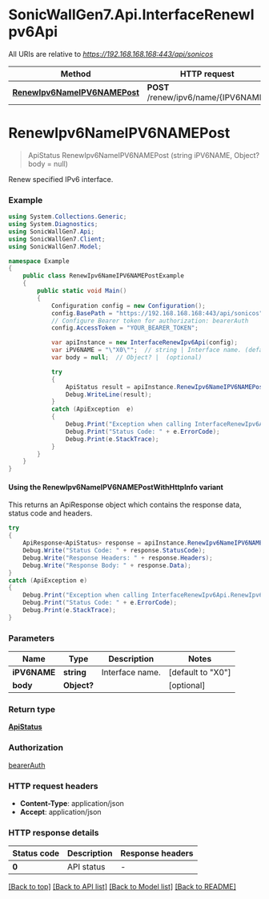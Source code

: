 # SonicWallGen7.Api.InterfaceRenewIpv6Api

All URIs are relative to *https://192.168.168.168:443/api/sonicos*

| Method | HTTP request | Description |
|--------|--------------|-------------|
| [**RenewIpv6NameIPV6NAMEPost**](InterfaceRenewIpv6Api.md#renewipv6nameipv6namepost) | **POST** /renew/ipv6/name/{IPV6NAME} |  |

<a id="renewipv6nameipv6namepost"></a>
# **RenewIpv6NameIPV6NAMEPost**
> ApiStatus RenewIpv6NameIPV6NAMEPost (string iPV6NAME, Object? body = null)



Renew specified IPv6 interface.

### Example
```csharp
using System.Collections.Generic;
using System.Diagnostics;
using SonicWallGen7.Api;
using SonicWallGen7.Client;
using SonicWallGen7.Model;

namespace Example
{
    public class RenewIpv6NameIPV6NAMEPostExample
    {
        public static void Main()
        {
            Configuration config = new Configuration();
            config.BasePath = "https://192.168.168.168:443/api/sonicos";
            // Configure Bearer token for authorization: bearerAuth
            config.AccessToken = "YOUR_BEARER_TOKEN";

            var apiInstance = new InterfaceRenewIpv6Api(config);
            var iPV6NAME = "\"X0\"";  // string | Interface name. (default to "X0")
            var body = null;  // Object? |  (optional) 

            try
            {
                ApiStatus result = apiInstance.RenewIpv6NameIPV6NAMEPost(iPV6NAME, body);
                Debug.WriteLine(result);
            }
            catch (ApiException  e)
            {
                Debug.Print("Exception when calling InterfaceRenewIpv6Api.RenewIpv6NameIPV6NAMEPost: " + e.Message);
                Debug.Print("Status Code: " + e.ErrorCode);
                Debug.Print(e.StackTrace);
            }
        }
    }
}
```

#### Using the RenewIpv6NameIPV6NAMEPostWithHttpInfo variant
This returns an ApiResponse object which contains the response data, status code and headers.

```csharp
try
{
    ApiResponse<ApiStatus> response = apiInstance.RenewIpv6NameIPV6NAMEPostWithHttpInfo(iPV6NAME, body);
    Debug.Write("Status Code: " + response.StatusCode);
    Debug.Write("Response Headers: " + response.Headers);
    Debug.Write("Response Body: " + response.Data);
}
catch (ApiException e)
{
    Debug.Print("Exception when calling InterfaceRenewIpv6Api.RenewIpv6NameIPV6NAMEPostWithHttpInfo: " + e.Message);
    Debug.Print("Status Code: " + e.ErrorCode);
    Debug.Print(e.StackTrace);
}
```

### Parameters

| Name | Type | Description | Notes |
|------|------|-------------|-------|
| **iPV6NAME** | **string** | Interface name. | [default to &quot;X0&quot;] |
| **body** | **Object?** |  | [optional]  |

### Return type

[**ApiStatus**](ApiStatus.md)

### Authorization

[bearerAuth](../README.md#bearerAuth)

### HTTP request headers

 - **Content-Type**: application/json
 - **Accept**: application/json


### HTTP response details
| Status code | Description | Response headers |
|-------------|-------------|------------------|
| **0** | API status |  -  |

[[Back to top]](#) [[Back to API list]](../README.md#documentation-for-api-endpoints) [[Back to Model list]](../README.md#documentation-for-models) [[Back to README]](../README.md)

